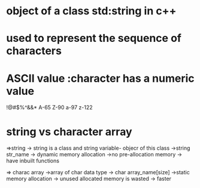 # object of a class std:string in c++
# used to represent the sequence of characters


# ASCII value :character has  a numeric value
!@#$%^&&*
A-65     Z-90
a-97    z-122




# string vs character array
=>string
-> string is a class  and string variable- objecr of this class
->string str_name
-> dynamic memory allocation
->no pre-allocation memory
-> have inbuilt functions

=> charac array
->array of char data type
-> char array_name[size]
->static memory allocation
-> unused allocated memory is wasted
-> faster

